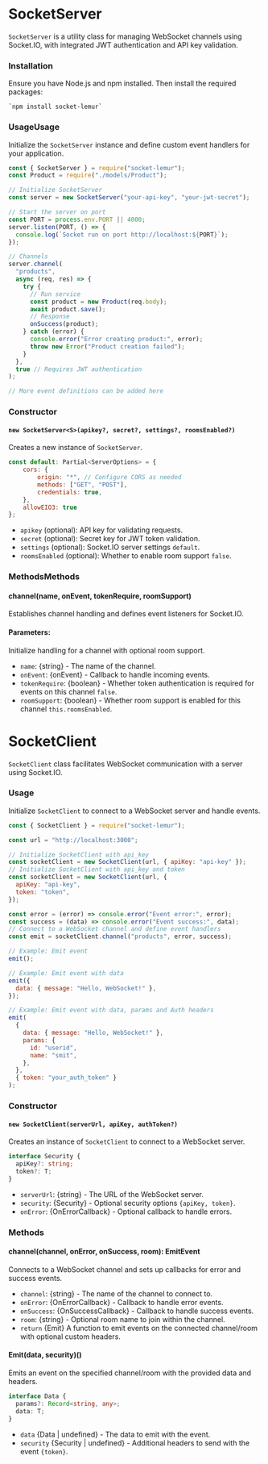 # SocketServer

`SocketServer` is a utility class for managing WebSocket channels using Socket.IO, with integrated JWT authentication and API key validation.

### Installation

Ensure you have Node.js and npm installed. Then install the required packages:

    `npm install socket-lemur`

### UsageUsage

Initialize the `SocketServer` instance and define custom event handlers for your application.

```javascript
const { SocketServer } = require("socket-lemur");
const Product = require("./models/Product");

// Initialize SocketServer
const server = new SocketServer("your-api-key", "your-jwt-secret");

// Start the server on port
const PORT = process.env.PORT || 4000;
server.listen(PORT, () => {
  console.log(`Socket run on port http://localhost:${PORT}`);
});

// Channels
server.channel(
  "products",
  async (req, res) => {
    try {
      // Run service
      const product = new Product(req.body);
      await product.save();
      // Response
      onSuccess(product);
    } catch (error) {
      console.error("Error creating product:", error);
      throw new Error("Product creation failed");
    }
  },
  true // Requires JWT authentication
);

// More event definitions can be added here
```

### Constructor

#### `new SocketServer<S>(apikey?, secret?, settings?, roomsEnabled?)`

Creates a new instance of `SocketServer`.

```javascript
const default: Partial<ServerOptions> = {
    cors: {
        origin: "*", // Configure CORS as needed
        methods: ["GET", "POST"],
        credentials: true,
    },
    allowEIO3: true
};
```

- `apikey` (optional): API key for validating requests.
- `secret` (optional): Secret key for JWT token validation.
- `settings` (optional): Socket.IO server settings `default`.
- `roomsEnabled` (optional): Whether to enable room support `false`.

### MethodsMethods

#### channel<T>(name, onEvent, tokenRequire, roomSupport)

Establishes channel handling and defines event listeners for Socket.IO.

#### Parameters:

Initialize handling for a channel with optional room support.

- `name`: {string} - The name of the channel.
- `onEvent`: {onEvent} - Callback to handle incoming events.
- `tokenRequire`: {boolean} - Whether token authentication is required for events on this channel `false`.
- `roomSupport`: {boolean} - Whether room support is enabled for this channel `this.roomsEnabled`.

# SocketClient

`SocketClient` class facilitates WebSocket communication with a server using Socket.IO.

### Usage

Initialize `SocketClient` to connect to a WebSocket server and handle events.

```javascript
const { SocketClient } = require("socket-lemur");

const url = "http://localhost:3000";

// Initialize SocketClient with api_key
const socketClient = new SocketClient(url, { apiKey: "api-key" });
// Initialize SocketClient with api_key and token
const socketClient = new SocketClient(url, {
  apiKey: "api-key",
  token: "token",
});

const error = (error) => console.error("Event error:", error);
const success = (data) => console.error("Event success:", data);
// Connect to a WebSocket channel and define event handlers
const emit = socketClient.channel("products", error, success);

// Example: Emit event
emit();

// Example: Emit event with data
emit({
  data: { message: "Hello, WebSocket!" },
});

// Example: Emit event with data, params and Auth headers
emit(
  {
    data: { message: "Hello, WebSocket!" },
    params: {
      id: "userid",
      name: "smit",
    },
  },
  { token: "your_auth_token" }
);
```

### Constructor

#### `new SocketClient(serverUrl, apiKey, authToken?)`

Creates an instance of `SocketClient` to connect to a WebSocket server.

```typescript
interface Security {
  apiKey?: string;
  token?: T;
}
```

- `serverUrl`: {string} - The URL of the WebSocket server.
- `security`: {Security} - Optional security options `{apiKey, token}`.
- `onError`: {OnErrorCallback} - Optional callback to handle errors.

### Methods

#### channel<T>(channel, onError, onSuccess, room): EmitEvent

Connects to a WebSocket channel and sets up callbacks for error and success events.

- `channel`: {string} - The name of the channel to connect to.
- `onError`: {OnErrorCallback} - Callback to handle error events.
- `onSuccess`: {OnSuccessCallback} - Callback to handle success events.
- `room`: {string} - Optional room name to join within the channel.
- `return` {Emit} A function to emit events on the connected channel/room with optional custom headers.

#### Emit(data, security)()

Emits an event on the specified channel/room with the provided data and headers.

```typescript
interface Data {
  params?: Record<string, any>;
  data: T;
}
```

- `data` {Data | undefined} - The data to emit with the event.
- `security` {Security | undefined} - Additional headers to send with the event `{token}`.
